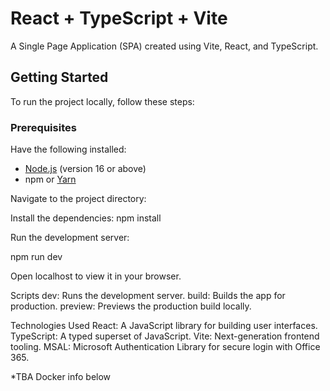 # React + TypeScript + Vite

A Single Page Application (SPA) created using Vite, React, and TypeScript.

## Getting Started

To run the project locally, follow these steps:

### Prerequisites

Have the following installed:

- [Node.js](https://nodejs.org/) (version 16 or above)
- npm or [Yarn](https://yarnpkg.com/)

Navigate to the project directory:

Install the dependencies:
npm install

Run the development server:

npm run dev

Open localhost to view it in your browser.

Scripts
dev: Runs the development server.
build: Builds the app for production.
preview: Previews the production build locally.

Technologies Used
React: A JavaScript library for building user interfaces.
TypeScript: A typed superset of JavaScript.
Vite: Next-generation frontend tooling.
MSAL: Microsoft Authentication Library for secure login with Office 365.

*TBA Docker info below
